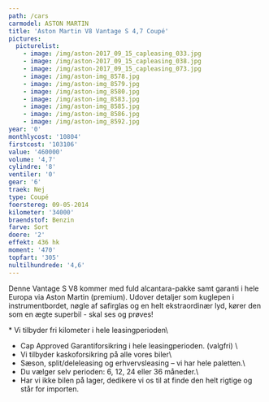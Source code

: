 ```yaml
---
path: /cars
carmodel: ASTON MARTIN
title: 'Aston Martin V8 Vantage S 4,7 Coupé'
pictures:
  picturelist:
    - image: /img/aston-2017_09_15_capleasing_033.jpg
    - image: /img/aston-2017_09_15_capleasing_038.jpg
    - image: /img/aston-2017_09_15_capleasing_073.jpg
    - image: /img/aston-img_8578.jpg
    - image: /img/aston-img_8579.jpg
    - image: /img/aston-img_8580.jpg
    - image: /img/aston-img_8583.jpg
    - image: /img/aston-img_8585.jpg
    - image: /img/aston-img_8586.jpg
    - image: /img/aston-img_8592.jpg
year: '0'
monthlycost: '10804'
firstcost: '103106'
value: '460000'
volume: '4,7'
cylindre: '8'
ventiler: '0'
gear: '6'
traek: Nej
type: Coupé
foerstereg: 09-05-2014
kilometer: '34000'
braendstof: Benzin
farve: Sort
doere: '2'
effekt: 436 hk
moment: '470'
topfart: '305'
nultilhundrede: '4,6'
---
```

Denne Vantage S V8 kommer med fuld alcantara-pakke samt garanti i hele Europa via Aston Martin (premium). Udover detaljer som kuglepen i instrumentbordet, nøgle af safirglas og en helt ekstraordinær lyd, kører den som en ægte superbil - skal ses og prøves!

\* Vi tilbyder fri kilometer i hele leasingperioden\
* Cap Approved Garantiforsikring i hele leasingperioden. (valgfri) \
* Vi tilbyder kaskoforsikring på alle vores biler\
* Sæson, split/deleleasing og erhvervsleasing – vi har hele paletten.\
* Du vælger selv perioden: 6, 12, 24 eller 36 måneder.\
* Har vi ikke bilen på lager, dedikere vi os til at finde den helt rigtige og står for importen.
